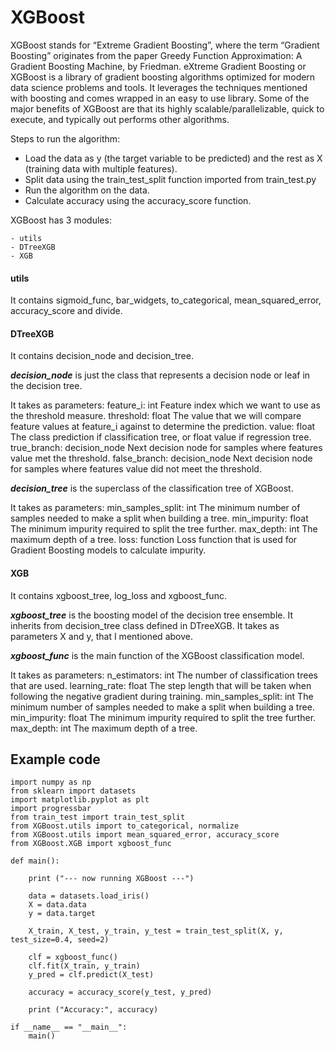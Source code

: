# XGBoost

XGBoost stands for “Extreme Gradient Boosting”, where the term “Gradient Boosting” originates from the paper Greedy Function Approximation: A Gradient Boosting Machine, by Friedman. eXtreme Gradient Boosting or XGBoost is a library of gradient boosting algorithms optimized for modern data science problems and tools. It leverages the techniques mentioned with boosting and comes wrapped in an easy to use library. Some of the major benefits of XGBoost are that its highly scalable/parallelizable, quick to execute, and typically out performs other algorithms.


Steps to run the algorithm:

- Load the data as y (the target variable to be predicted) and the rest as X (training data with multiple features).
- Split data using the train_test_split function imported from train_test.py
- Run the algorithm on the data.
- Calculate accuracy using the accuracy_score function.


XGBoost has 3 modules:
```
- utils
- DTreeXGB
- XGB
```


#### utils

It contains sigmoid_func, bar_widgets, to_categorical, mean_squared_error, accuracy_score and divide.


#### DTreeXGB

It contains decision_node and decision_tree.

***decision_node*** is just the class that represents a decision node or leaf in the decision tree.

It takes as parameters:
feature_i: int
    Feature index which we want to use as the threshold measure.
threshold: float
        The value that we will compare feature values at feature_i against to
        determine the prediction.
value: float
        The class prediction if classification tree, or float value if regression tree.
true_branch: decision_node
        Next decision node for samples where features value met the threshold.
false_branch: decision_node
        Next decision node for samples where features value did not meet the threshold.

***decision_tree*** is the superclass of the classification tree of XGBoost.

It takes as parameters:
min_samples_split: int
    The minimum number of samples needed to make a split when building a tree.
min_impurity: float
    The minimum impurity required to split the tree further.
max_depth: int
    The maximum depth of a tree.
loss: function
    Loss function that is used for Gradient Boosting models to calculate impurity.


#### XGB

It contains xgboost_tree, log_loss and xgboost_func.

***xgboost_tree*** is the boosting model of the decision tree ensemble.
It inherits from decision_tree class defined in DTreeXGB. It takes as parameters X and y, that I mentioned above.

***xgboost_func*** is the main function of the XGBoost classification model.

It takes as parameters:
n_estimators: int
    The number of classification trees that are used.
learning_rate: float
    The step length that will be taken when following the negative gradient during
    training.
min_samples_split: int
    The minimum number of samples needed to make a split when building a tree.
min_impurity: float
    The minimum impurity required to split the tree further. 
max_depth: int
    The maximum depth of a tree.


## Example code
```
import numpy as np
from sklearn import datasets
import matplotlib.pyplot as plt
import progressbar
from train_test import train_test_split
from XGBoost.utils import to_categorical, normalize
from XGBoost.utils import mean_squared_error, accuracy_score
from XGBoost.XGB import xgboost_func

def main():
    
    print ("--- now running XGBoost ---")

    data = datasets.load_iris()
    X = data.data
    y = data.target

    X_train, X_test, y_train, y_test = train_test_split(X, y, test_size=0.4, seed=2)  

    clf = xgboost_func()
    clf.fit(X_train, y_train)
    y_pred = clf.predict(X_test)

    accuracy = accuracy_score(y_test, y_pred)

    print ("Accuracy:", accuracy)

if __name__ == "__main__":
    main()
```
